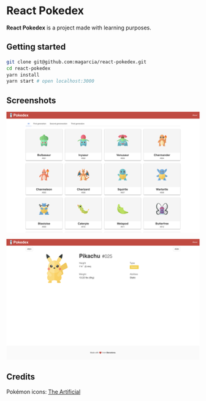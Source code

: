 # React Pokedex

**React Pokedex** is a project made with learning purposes.

## Getting started

```sh
git clone git@github.com:magarcia/react-pokedex.git
cd react-pokedex
yarn install
yarn start # open localhost:3000
```

## Screenshots

![Pokemon List](screenshots/pokemon-list.png)

![Pokemon View](screenshots/pikachu.png)

## Credits

Pokémon icons: [The Artificial](https://theartificial.com/pokemonicons/)
